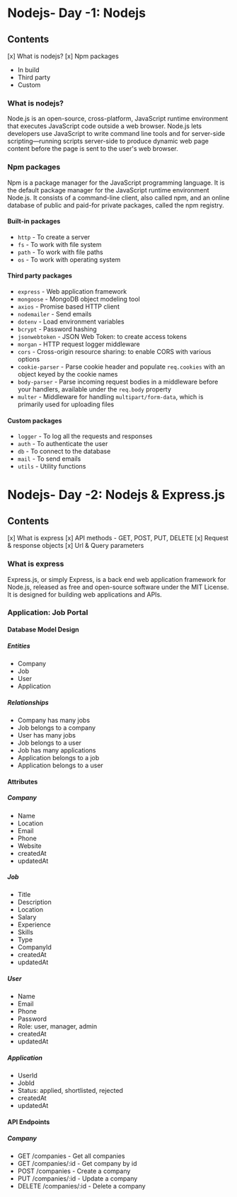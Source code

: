 # Nodejs- Day -1: Nodejs

## Contents

[x] What is nodejs?
[x] Npm packages

- In build
- Third party
- Custom

### What is nodejs?

Node.js is an open-source, cross-platform, JavaScript runtime environment that executes JavaScript code outside a web browser. Node.js lets developers use JavaScript to write command line tools and for server-side scripting—running scripts server-side to produce dynamic web page content before the page is sent to the user's web browser.

### Npm packages

Npm is a package manager for the JavaScript programming language. It is the default package manager for the JavaScript runtime environment Node.js. It consists of a command-line client, also called npm, and an online database of public and paid-for private packages, called the npm registry.

#### Built-in packages

- `http` - To create a server
- `fs` - To work with file system
- `path` - To work with file paths
- `os` - To work with operating system

#### Third party packages

- `express` - Web application framework
- `mongoose` - MongoDB object modeling tool
- `axios` - Promise based HTTP client
- `nodemailer` - Send emails
- `dotenv` - Load environment variables
- `bcrypt` - Password hashing
- `jsonwebtoken` - JSON Web Token: to create access tokens
- `morgan` - HTTP request logger middleware
- `cors` - Cross-origin resource sharing: to enable CORS with various options
- `cookie-parser` - Parse cookie header and populate `req.cookies` with an object keyed by the cookie names
- `body-parser` - Parse incoming request bodies in a middleware before your handlers, available under the `req.body` property
- `multer` - Middleware for handling `multipart/form-data`, which is primarily used for uploading files

#### Custom packages

- `logger` - To log all the requests and responses
- `auth` - To authenticate the user
- `db` - To connect to the database
- `mail` - To send emails
- `utils` - Utility functions

# Nodejs- Day -2: Nodejs & Express.js

## Contents

[x] What is express
[x] API methods - GET, POST, PUT, DELETE
[x] Request & response objects
[x] Url & Query parameters

### What is express

Express.js, or simply Express, is a back end web application framework for Node.js, released as free and open-source software under the MIT License. It is designed for building web applications and APIs.

### Application: Job Portal

#### Database Model Design

##### Entities

- Company
- Job
- User
- Application

##### Relationships

- Company has many jobs
- Job belongs to a company
- User has many jobs
- Job belongs to a user
- Job has many applications
- Application belongs to a job
- Application belongs to a user

#### Attributes

##### Company

- Name
- Location
- Email
- Phone
- Website
- createdAt
- updatedAt

##### Job

- Title
- Description
- Location
- Salary
- Experience
- Skills
- Type
- CompanyId
- createdAt
- updatedAt

##### User

- Name
- Email
- Phone
- Password
- Role: user, manager, admin
- createdAt
- updatedAt

##### Application

- UserId
- JobId
- Status: applied, shortlisted, rejected
- createdAt
- updatedAt

#### API Endpoints

##### Company

- GET /companies - Get all companies
- GET /companies/:id - Get company by id
- POST /companies - Create a company
- PUT /companies/:id - Update a company
- DELETE /companies/:id - Delete a company
